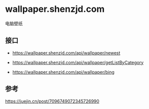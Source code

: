 # wallpaper.shenzjd.com

电脑壁纸

## 接口

- <https://wallpaper.shenzjd.com/api/wallpaper/newest>

- <https://wallpaper.shenzjd.com/api/wallpaper/getListByCategory>

- <https://wallpaper.shenzjd.com/api/wallpaper/bing>

## 参考

<https://juejin.cn/post/7096749072345726990>
